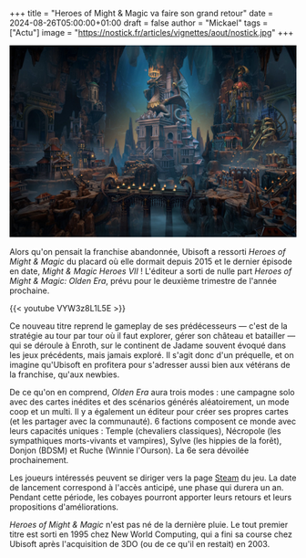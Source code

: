 +++
title = "Heroes of Might & Magic va faire son grand retour"
date = 2024-08-26T05:00:00+01:00
draft = false
author = "Mickael"
tags = ["Actu"]
image = "https://nostick.fr/articles/vignettes/aout/nostick.jpg"
+++

![Heroes of Might & Magic: Olden Era](Heroes-of-Might-Magic-Olden-Era.jpg "")


Alors qu'on pensait la franchise abandonnée, Ubisoft a ressorti *Heroes of Might & Magic* du placard où elle dormait depuis 2015 et le dernier épisode en date, *Might & Magic Heroes VII* ! L'éditeur a sorti de nulle part *Heroes of Might & Magic: Olden Era*, prévu pour le deuxième trimestre de l'année prochaine.

{{< youtube VYW3z8L1L5E >}} 

Ce nouveau titre reprend le gameplay de ses prédécesseurs — c'est de la stratégie au tour par tour où il faut explorer, gérer son château et batailler — qui se déroule à Enroth, sur le continent de Jadame souvent évoqué dans les jeux précédents, mais jamais exploré. Il s'agit donc d'un préquelle, et on imagine qu'Ubisoft en profitera pour s'adresser aussi bien aux vétérans de la franchise, qu'aux newbies. 

De ce qu'on en comprend, *Olden Era* aura trois modes : une campagne solo avec des cartes inédites et des scénarios générés aléatoirement, un mode coop et un multi. Il y a également un éditeur pour créer ses propres cartes (et les partager avec la communauté). 6 factions composent ce monde avec leurs capacités uniques : Temple (chevaliers classiques), Nécropole (les sympathiques morts-vivants et vampires), Sylve (les hippies de la forêt), Donjon (BDSM) et Ruche (Winnie l'Ourson). La 6e sera dévoilée prochainement.

Les joueurs intéressés peuvent se diriger vers la page [Steam](https://store.steampowered.com/app/3105440/Heroes_of_Might__Magic_Olden_Era/) du jeu. La date de lancement correspond à l'accès anticipé, une phase qui durera un an. Pendant cette période, les cobayes pourront apporter leurs retours et leurs propositions d'améliorations.

*Heroes of Might & Magic* n'est pas né de la dernière pluie. Le tout premier titre est sorti en 1995 chez New World Computing, qui a fini sa course chez Ubisoft après l'acquisition de 3DO (ou de ce qu'il en restait) en 2003.